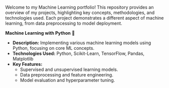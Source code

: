 Welcome to my Machine Learning portfolio! This repository provides an overview of my projects, highlighting key concepts, methodologies, and technologies used. Each project demonstrates a different aspect of machine learning, from data preprocessing to model deployment.

**Machine Learning with Python** 🐍
- **Description:** Implementing various machine learning models using Python, focusing on core ML concepts.
- **Technologies Used:** Python, Scikit-Learn, TensorFlow, Pandas, Matplotlib
- **Key Features:**
  - Supervised and unsupervised learning models.
  - Data preprocessing and feature engineering.
  - Model evaluation and hyperparameter tuning.

